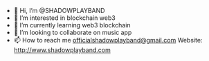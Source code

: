 - 👋 Hi, I’m @SHADOWPLAYBAND
- 👀 I’m interested in blockchain web3
- 🌱 I’m currently learning web3 blockchain
- 💞️ I’m looking to collaborate on music app
- 📫 How to reach me officialshadowplayband@gmail.com
Website: http://www.shadowplayband.com

<!---
SHADOWPLAYBAND/SHADOWPLAYBAND is a ✨ special ✨ repository because its `README.md` (this file) appears on your GitHub profile.
You can click the Preview link to take a look at your changes.
--->
